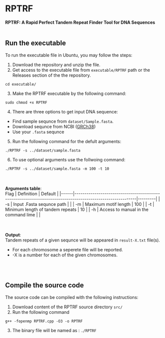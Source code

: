 # RPTRF
**RPTRF: A Rapid Perfect Tandem Repeat Finder Tool for DNA Sequences**
<br><br>
## Run the executable
To run the executable file in Ubuntu, you may follow the steps:

1. Download the repository and unzip the file.  
2. Get access to the executable file from `executable/RPTRF` path or the Releases section of the the repository.
```
cd executable/
```
3. Make the RPTRF executable by the following command:
```
sudo chmod +x RPTRF
```
4. There are three options to get input DNA sequence: 
* Find sample sequnce from `dataset/Sample.fasta`.
* Download sequnce from NCBI ([GRCh38](https://www.ncbi.nlm.nih.gov/assembly/GCF_000001405.26/))
* Use your `.fasta` sequnce 
5. Run the following command for the defult arguments:
```
./RPTRF -s ../dataset/sample.fasta
```
6. To use optional arguments use the follwoing command:

```
./RPTRF -s ../dataset/sample.fasta -m 100 -t 10
```

<br><br>
**Arguments table**:
<br>
 Flag | Definition                                                                                                  | Default |
|------|-------------------------------------------------------------------------------------------------------------|---------|
|  -s  | Input .Fasta sequnce path                                                                            |        |
|  -m  | Maximum motif length    	                                                                                  |    100    |
|  -t  | Minimum length of tandem repeats  	                                                                                    |   10   |
|  -h  | Access to manual in the command lime	                                                                          |       |

<br><br>
**Output**:
<br>
Tandem repeats of a given sequnce will be appeared in ``result-X.txt`` file(s).
<br>
* For each chromosome a seperete file will be reported.
* -X is a number for each of the given chromosomes.

<br><br>
## Compile the source code

The source code can be compiled with the following instructions:

1. Download content of the RPTRF source directory `src/`
2. Run the following command
```
g++ -fopenmp RPTRF.cpp -O3 -o RPTRF
```
3. The binary file will be named as : `./RPTRF` 

<br><br><br><br>





